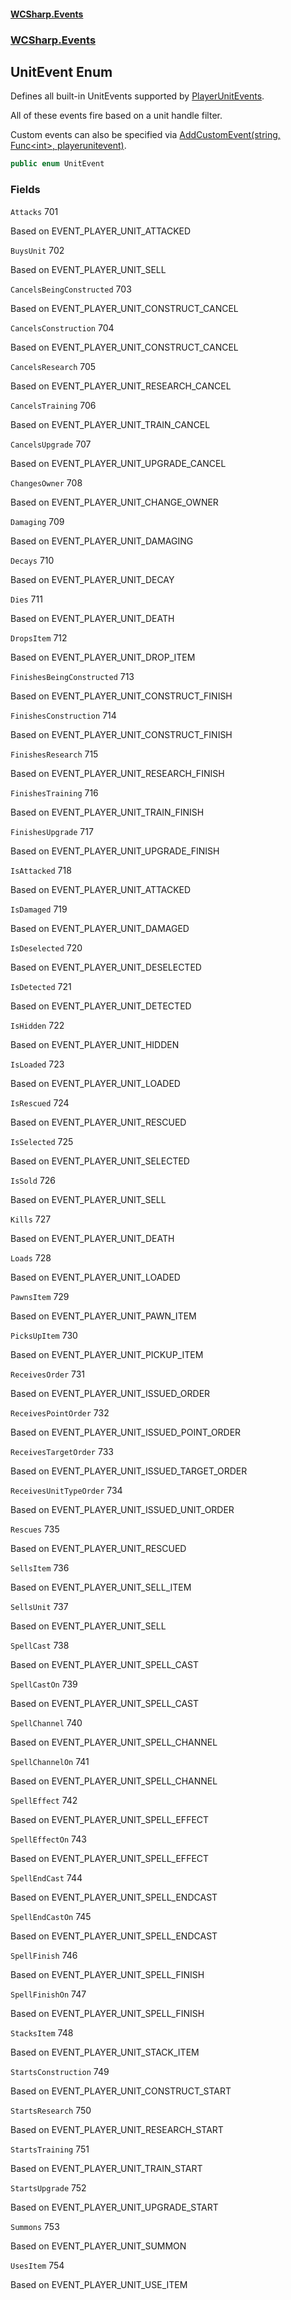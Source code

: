#### [WCSharp.Events](README.md 'README')
### [WCSharp.Events](WCSharp.Events.md 'WCSharp.Events')

## UnitEvent Enum

Defines all built-in UnitEvents supported by [PlayerUnitEvents](WCSharp.Events.PlayerUnitEvents.md 'WCSharp.Events.PlayerUnitEvents').  
  
All of these events fire based on a unit handle filter.  
  
Custom events can also be specified via [AddCustomEvent(string, Func&lt;int&gt;, playerunitevent)](WCSharp.Events.PlayerUnitEvents.AddCustomEvent(string,System.Func_int_,War3Api.Common.playerunitevent).md 'WCSharp.Events.PlayerUnitEvents.AddCustomEvent(string, System.Func<int>, War3Api.Common.playerunitevent)').

```csharp
public enum UnitEvent
```
### Fields

<a name='WCSharp.Events.UnitEvent.Attacks'></a>

`Attacks` 701

Based on EVENT_PLAYER_UNIT_ATTACKED

<a name='WCSharp.Events.UnitEvent.BuysUnit'></a>

`BuysUnit` 702

Based on EVENT_PLAYER_UNIT_SELL

<a name='WCSharp.Events.UnitEvent.CancelsBeingConstructed'></a>

`CancelsBeingConstructed` 703

Based on EVENT_PLAYER_UNIT_CONSTRUCT_CANCEL

<a name='WCSharp.Events.UnitEvent.CancelsConstruction'></a>

`CancelsConstruction` 704

Based on EVENT_PLAYER_UNIT_CONSTRUCT_CANCEL

<a name='WCSharp.Events.UnitEvent.CancelsResearch'></a>

`CancelsResearch` 705

Based on EVENT_PLAYER_UNIT_RESEARCH_CANCEL

<a name='WCSharp.Events.UnitEvent.CancelsTraining'></a>

`CancelsTraining` 706

Based on EVENT_PLAYER_UNIT_TRAIN_CANCEL

<a name='WCSharp.Events.UnitEvent.CancelsUpgrade'></a>

`CancelsUpgrade` 707

Based on EVENT_PLAYER_UNIT_UPGRADE_CANCEL

<a name='WCSharp.Events.UnitEvent.ChangesOwner'></a>

`ChangesOwner` 708

Based on EVENT_PLAYER_UNIT_CHANGE_OWNER

<a name='WCSharp.Events.UnitEvent.Damaging'></a>

`Damaging` 709

Based on EVENT_PLAYER_UNIT_DAMAGING

<a name='WCSharp.Events.UnitEvent.Decays'></a>

`Decays` 710

Based on EVENT_PLAYER_UNIT_DECAY

<a name='WCSharp.Events.UnitEvent.Dies'></a>

`Dies` 711

Based on EVENT_PLAYER_UNIT_DEATH

<a name='WCSharp.Events.UnitEvent.DropsItem'></a>

`DropsItem` 712

Based on EVENT_PLAYER_UNIT_DROP_ITEM

<a name='WCSharp.Events.UnitEvent.FinishesBeingConstructed'></a>

`FinishesBeingConstructed` 713

Based on EVENT_PLAYER_UNIT_CONSTRUCT_FINISH

<a name='WCSharp.Events.UnitEvent.FinishesConstruction'></a>

`FinishesConstruction` 714

Based on EVENT_PLAYER_UNIT_CONSTRUCT_FINISH

<a name='WCSharp.Events.UnitEvent.FinishesResearch'></a>

`FinishesResearch` 715

Based on EVENT_PLAYER_UNIT_RESEARCH_FINISH

<a name='WCSharp.Events.UnitEvent.FinishesTraining'></a>

`FinishesTraining` 716

Based on EVENT_PLAYER_UNIT_TRAIN_FINISH

<a name='WCSharp.Events.UnitEvent.FinishesUpgrade'></a>

`FinishesUpgrade` 717

Based on EVENT_PLAYER_UNIT_UPGRADE_FINISH

<a name='WCSharp.Events.UnitEvent.IsAttacked'></a>

`IsAttacked` 718

Based on EVENT_PLAYER_UNIT_ATTACKED

<a name='WCSharp.Events.UnitEvent.IsDamaged'></a>

`IsDamaged` 719

Based on EVENT_PLAYER_UNIT_DAMAGED

<a name='WCSharp.Events.UnitEvent.IsDeselected'></a>

`IsDeselected` 720

Based on EVENT_PLAYER_UNIT_DESELECTED

<a name='WCSharp.Events.UnitEvent.IsDetected'></a>

`IsDetected` 721

Based on EVENT_PLAYER_UNIT_DETECTED

<a name='WCSharp.Events.UnitEvent.IsHidden'></a>

`IsHidden` 722

Based on EVENT_PLAYER_UNIT_HIDDEN

<a name='WCSharp.Events.UnitEvent.IsLoaded'></a>

`IsLoaded` 723

Based on EVENT_PLAYER_UNIT_LOADED

<a name='WCSharp.Events.UnitEvent.IsRescued'></a>

`IsRescued` 724

Based on EVENT_PLAYER_UNIT_RESCUED

<a name='WCSharp.Events.UnitEvent.IsSelected'></a>

`IsSelected` 725

Based on EVENT_PLAYER_UNIT_SELECTED

<a name='WCSharp.Events.UnitEvent.IsSold'></a>

`IsSold` 726

Based on EVENT_PLAYER_UNIT_SELL

<a name='WCSharp.Events.UnitEvent.Kills'></a>

`Kills` 727

Based on EVENT_PLAYER_UNIT_DEATH

<a name='WCSharp.Events.UnitEvent.Loads'></a>

`Loads` 728

Based on EVENT_PLAYER_UNIT_LOADED

<a name='WCSharp.Events.UnitEvent.PawnsItem'></a>

`PawnsItem` 729

Based on EVENT_PLAYER_UNIT_PAWN_ITEM

<a name='WCSharp.Events.UnitEvent.PicksUpItem'></a>

`PicksUpItem` 730

Based on EVENT_PLAYER_UNIT_PICKUP_ITEM

<a name='WCSharp.Events.UnitEvent.ReceivesOrder'></a>

`ReceivesOrder` 731

Based on EVENT_PLAYER_UNIT_ISSUED_ORDER

<a name='WCSharp.Events.UnitEvent.ReceivesPointOrder'></a>

`ReceivesPointOrder` 732

Based on EVENT_PLAYER_UNIT_ISSUED_POINT_ORDER

<a name='WCSharp.Events.UnitEvent.ReceivesTargetOrder'></a>

`ReceivesTargetOrder` 733

Based on EVENT_PLAYER_UNIT_ISSUED_TARGET_ORDER

<a name='WCSharp.Events.UnitEvent.ReceivesUnitTypeOrder'></a>

`ReceivesUnitTypeOrder` 734

Based on EVENT_PLAYER_UNIT_ISSUED_UNIT_ORDER

<a name='WCSharp.Events.UnitEvent.Rescues'></a>

`Rescues` 735

Based on EVENT_PLAYER_UNIT_RESCUED

<a name='WCSharp.Events.UnitEvent.SellsItem'></a>

`SellsItem` 736

Based on EVENT_PLAYER_UNIT_SELL_ITEM

<a name='WCSharp.Events.UnitEvent.SellsUnit'></a>

`SellsUnit` 737

Based on EVENT_PLAYER_UNIT_SELL

<a name='WCSharp.Events.UnitEvent.SpellCast'></a>

`SpellCast` 738

Based on EVENT_PLAYER_UNIT_SPELL_CAST

<a name='WCSharp.Events.UnitEvent.SpellCastOn'></a>

`SpellCastOn` 739

Based on EVENT_PLAYER_UNIT_SPELL_CAST

<a name='WCSharp.Events.UnitEvent.SpellChannel'></a>

`SpellChannel` 740

Based on EVENT_PLAYER_UNIT_SPELL_CHANNEL

<a name='WCSharp.Events.UnitEvent.SpellChannelOn'></a>

`SpellChannelOn` 741

Based on EVENT_PLAYER_UNIT_SPELL_CHANNEL

<a name='WCSharp.Events.UnitEvent.SpellEffect'></a>

`SpellEffect` 742

Based on EVENT_PLAYER_UNIT_SPELL_EFFECT

<a name='WCSharp.Events.UnitEvent.SpellEffectOn'></a>

`SpellEffectOn` 743

Based on EVENT_PLAYER_UNIT_SPELL_EFFECT

<a name='WCSharp.Events.UnitEvent.SpellEndCast'></a>

`SpellEndCast` 744

Based on EVENT_PLAYER_UNIT_SPELL_ENDCAST

<a name='WCSharp.Events.UnitEvent.SpellEndCastOn'></a>

`SpellEndCastOn` 745

Based on EVENT_PLAYER_UNIT_SPELL_ENDCAST

<a name='WCSharp.Events.UnitEvent.SpellFinish'></a>

`SpellFinish` 746

Based on EVENT_PLAYER_UNIT_SPELL_FINISH

<a name='WCSharp.Events.UnitEvent.SpellFinishOn'></a>

`SpellFinishOn` 747

Based on EVENT_PLAYER_UNIT_SPELL_FINISH

<a name='WCSharp.Events.UnitEvent.StacksItem'></a>

`StacksItem` 748

Based on EVENT_PLAYER_UNIT_STACK_ITEM

<a name='WCSharp.Events.UnitEvent.StartsConstruction'></a>

`StartsConstruction` 749

Based on EVENT_PLAYER_UNIT_CONSTRUCT_START

<a name='WCSharp.Events.UnitEvent.StartsResearch'></a>

`StartsResearch` 750

Based on EVENT_PLAYER_UNIT_RESEARCH_START

<a name='WCSharp.Events.UnitEvent.StartsTraining'></a>

`StartsTraining` 751

Based on EVENT_PLAYER_UNIT_TRAIN_START

<a name='WCSharp.Events.UnitEvent.StartsUpgrade'></a>

`StartsUpgrade` 752

Based on EVENT_PLAYER_UNIT_UPGRADE_START

<a name='WCSharp.Events.UnitEvent.Summons'></a>

`Summons` 753

Based on EVENT_PLAYER_UNIT_SUMMON

<a name='WCSharp.Events.UnitEvent.UsesItem'></a>

`UsesItem` 754

Based on EVENT_PLAYER_UNIT_USE_ITEM